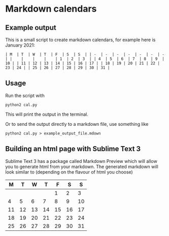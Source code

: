 # Markdown calendars

## Example output

This is a small script to create markdown calendars, for example here is January 2021:

`| M  | T  | W  | T  | F  | S  | S  |
| -  | -  | -  | -  | -  | -  | -  |
|    |    |    |    | 1  | 2  | 3  |
| 4  | 5  | 6  | 7  | 8  | 9  | 10 |
| 11 | 12 | 13 | 14 | 15 | 16 | 17 |
| 18 | 19 | 20 | 21 | 22 | 23 | 24 |
| 25 | 26 | 27 | 28 | 29 | 30 | 31 |`


## Usage 

Run the script with

    python2 cal.py

This will print the output in the terminal.

Or to send the output directly to a markdown file, use something like

    python2 cal.py > example_output_file.mdown
    

## Building an html page with Sublime Text 3

Sublime Text 3 has a package called Markdown Preview which will allow you to generate html from your markdown. The generated markdown will look similar to (depending on the flavour of html you choose) 

| M  | T  | W  | T  | F  | S  | S  |
| -  | -  | -  | -  | -  | -  | -  |
|    |    |    |    | 1  | 2  | 3  |
| 4  | 5  | 6  | 7  | 8  | 9  | 10 |
| 11 | 12 | 13 | 14 | 15 | 16 | 17 |
| 18 | 19 | 20 | 21 | 22 | 23 | 24 |
| 25 | 26 | 27 | 28 | 29 | 30 | 31 |
